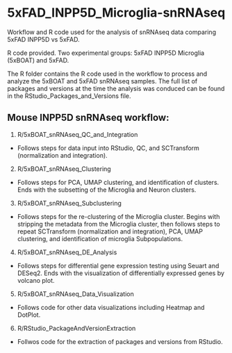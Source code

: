 # 5xFAD_INPP5D_Microglia-snRNAseq
Workflow and R code used for the analysis of snRNAseq data comparing 5xFAD INPP5D vs 5xFAD.  

R code provided. Two experimental groups: 5xFAD INPP5D Microglia (5xBOAT) and 5xFAD.


The R folder contains the R code used in the workflow to process and analyze the 5xBOAT and 5xFAD snRNAseq samples. The full list of packages and versions at the time the analysis was conduced can be found in the RStudio_Packages_and_Versions file.


## Mouse INPP5D snRNAseq workflow:
1. R/5xBOAT_snRNAseq_QC_and_Integration
- Follows steps for data input into RStudio, QC, and SCTransform (normalization and integration).

2. R/5xBOAT_snRNAseq_Clustering
- Follows steps for PCA, UMAP clustering, and identification of clusters. Ends with the subsetting of the Microglia and Neuron clusters.

3. R/5xBOAT_snRNAseq_Subclustering
- Follows steps for the re-clustering of the Microglia cluster. Begins with stripping the metadata from the Microglia cluster, then follows steps to repeat SCTransform (normalization and integration), PCA, UMAP clustering, and identification of microglia Subpopulations.

4. R/5xBOAT_snRNAseq_DE_Analysis
- Follows steps for differential gene expression testing using Seuart and DESeq2. Ends with the visualization of differentially expressed genes by volcano plot. 

5. R/5xBOAT_snRNAseq_Data_Visualization
- Follows code for other data visualizations including Heatmap and DotPlot.

6. R/RStudio_PackageAndVersionExtraction
- Follwos code for the extraction of packages and versions from RStudio.
